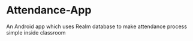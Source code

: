 # Attendance-App
An Android app which uses Realm database to make attendance process simple inside classroom
